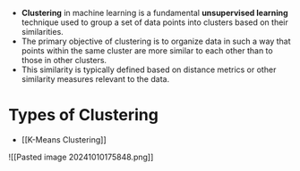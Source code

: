 - **Clustering** in machine learning is a fundamental **unsupervised learning** technique used to group a set of data points into clusters based on their similarities.
- The primary objective of clustering is to organize data in such a way that points within the same cluster are more similar to each other than to those in other clusters.
- This similarity is typically defined based on distance metrics or other similarity measures relevant to the data.

# Types of Clustering
- [[K-Means Clustering]]


![[Pasted image 20241010175848.png]]